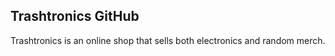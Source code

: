 ## Trashtronics GitHub

Trashtronics is an online shop that sells both electronics and random merch.
